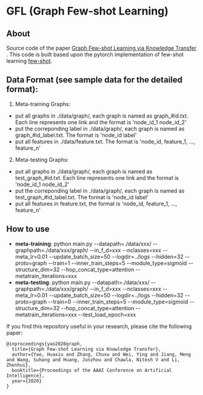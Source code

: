 # GFL (Graph Few-shot Learning)

## About
Source code of the paper [Graph Few-shot Learning via Knowledge Transfer
](https://arxiv.org/abs/1910.03053). This code is built based upon the pytorch implementation of few-shot learning [few-shot](https://github.com/oscarknagg/few-shot).

## Data Format (see sample data for the detailed format):
1. Meta-training Graphs: 
- put all graphs in ./data/graph/, each graph is named as graph_#id.txt. Each line represents one link and the format is 'node_id_1 node_id_2'
- put the correponding label in ./data/graph/, each graph is named as graph_#id_label.txt. The format is 'node_id label'
- put all features in ./data/feature.txt. The format is 'node_id, feature_1, ..., feature_n'

2. Meta-testing Graphs: 
- put all graphs in ./data/graph/, each graph is named as test_graph_#id.txt. Each line represents one link and the format is 'node_id_1 node_id_2'
- put the correponding label in ./data/graph/, each graph is named as test_graph_#id_label.txt. The format is 'node_id label'
- put all features in feature.txt, the format is 'node_id, feature_1, ..., feature_n'

## How to use
- **meta-training**: python main.py --datapath=./data/xxx/ --graphpath=./data/xxx/graph/ --in_f_d=xxx --nclasses=xxx --meta_lr=0.01 --update_batch_size=50 --logdir=../logs --hidden=32 --proto=graph --train=1 --inner_train_steps=5 --module_type=sigmoid --structure_dim=32 --hop_concat_type=attention --metatrain_iterations=xxx
- **meta-testing**: python main.py --datapath=./data/xxx/ --graphpath=./data/xxx/graph/ --in_f_d=xxx --nclasses=xxx --meta_lr=0.01 --update_batch_size=50 --logdir=../logs --hidden=32 --proto=graph --train=0 --inner_train_steps=5 --module_type=sigmoid --structure_dim=32 --hop_concat_type=attention --metatrain_iterations=xxx --test_load_epoch=xxx


If you find this repository useful in your research, please cite the following paper:
```
@inproceedings{yao2020graph,
  title={Graph Few-shot Learning via Knowledge Transfer},
  author={Yao, Huaxiu and Zhang, Chuxu and Wei, Ying and Jiang, Meng and Wang, Suhang and Huang, Junzhou and Chawla, Nitesh V and Li, Zhenhui},
  booktitle={Proceedings of the AAAI Conference on Artificial Intelligence},
  year={2020} 
}
```